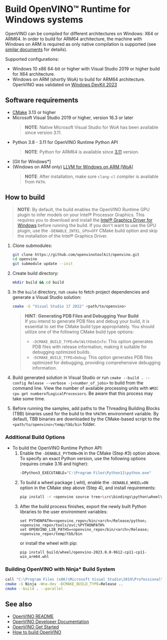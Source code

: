 # Build OpenVINO™ Runtime for Windows systems

OpenVINO can be compiled for different architectures on Windows: X64 or ARM64. In order to build for ARM64 architecture, the machine with Windows on ARM is required as only native compilation is supported (see [similar documents](https://www.linaro.org/blog/how-to-set-up-windows-on-arm-for-llvm-development/#:~:text=Install%20the%20Latest%20LLVM%20for,PATH%20yourself%2C%20as%20described%20above.) for details).

Supported configurations:
- Windows 10 x86 64-bit or higher with Visual Studio 2019 or higher build for X64 architecture.
- Windows on ARM (shortly WoA) to build for ARM64 architecture. OpenVINO was validated on [Windows DevKit 2023](https://developer.qualcomm.com/hardware/windows-on-snapdragon/windows-dev-kit-2023)

## Software requirements

- [CMake](https://cmake.org/download/) 3.13 or higher
- Microsoft Visual Studio 2019 or higher, version 16.3 or later
  > **NOTE**: Native Microsoft Visual Studio for WoA has been available since version 3.11.
- Python 3.8 - 3.11 for OpenVINO Runtime Python API
  > **NOTE**: Python for ARM64 is available since [3.11](https://www.python.org/downloads/windows/) version.
- [Git for Windows*]
- (Windows on ARM only) [LLVM for Windows on ARM (WoA)](https://github.com/llvm/llvm-project/releases/download/llvmorg-15.0.6/LLVM-15.0.6-woa64.exe)
  > **NOTE**: After installation, make sure `clang-cl` compiler is available from `PATH`.

## How to build

> **NOTE**: By default, the build enables the OpenVINO Runtime GPU plugin to infer models on your Intel® Processor Graphics. This requires you to download and install the [Intel® Graphics Driver for Windows](https://www.intel.com/content/www/us/en/download/19344/intel-graphics-windows-dch-drivers.html) before running the build. If you don't want to use the GPU plugin, use the `-DENABLE_INTEL_GPU=OFF` CMake build option and skip the installation of the Intel® Graphics Driver.

1. Clone submodules:
    ```sh
    git clone https://github.com/openvinotoolkit/openvino.git
    cd openvino
    git submodule update --init
    ```

2. Create build directory:
    ```sh
    mkdir build && cd build
    ```
3. In the `build` directory, run `cmake` to fetch project dependencies and generate a Visual Studio solution:

    ```sh
    cmake -G "Visual Studio 17 2022" <path/to/openvino>
    ```

   > **HINT**: **Generating PDB Files and Debugging Your Build** <br>
   > If you intend to generate PDB files and debug your build, it is essential to set the CMake build type appropriately.
   > You should utilize one of the following CMake build type options: <br>
   >* `-DCMAKE_BUILD_TYPE=RelWithDebInfo`: This option generates PDB files with release information, making it suitable for debugging optimized builds. <br>
   >* `-DCMAKE_BUILD_TYPE=Debug`: This option generates PDB files optimized for debugging, providing comprehensive debugging information.

4. Build generated solution in Visual Studio or run `cmake --build . --config Release --verbose -j<number_of_jobs>` to build from the command line. View the number of available processing units with `WMIC cpu get numberofLogicalProcessors`. Be aware that this process may take some time.

5. Before running the samples, add paths to the Threading Building Blocks (TBB) binaries used for the build to the `%PATH%` environment variable. By default, TBB binaries are downloaded by the CMake-based script to the `<path/to/openvino>/temp/tbb/bin` folder.

### Additional Build Options

- To build the OpenVINO Runtime Python API:
  1. Enable the `-DENABLE_PYTHON=ON` in the CMake (Step #3) option above. To specify an exact Python version, use the following options (requires cmake 3.16 and higher):
     ```sh
     -DPython3_EXECUTABLE="C:\Program Files\Python11\python.exe"
     ```
  2. To build a wheel package (.whl), enable the `-DENABLE_WHEEL=ON` option in the CMake step above (Step 4), and install requirements:
     ```sh
     pip install -r <openvino source tree>\src\bindings\python\wheel\requirements-dev.txt
     ```
  3. After the build process finishes, export the newly built Python libraries to the user environment variables:
     ```
     set PYTHONPATH=<openvino_repo>/bin/<arch>/Release/python;<openvino_repo>/tools/ovc;%PYTHONPATH%
     set OPENVINO_LIB_PATHS=<openvino_repo>/bin/<arch>/Release;<openvino_repo>/temp/tbb/bin
     ```
     or install the wheel with pip:
     ```
     pip install build/wheel/openvino-2023.0.0-9612-cp11-cp11-win_arm64.whl
     ```

### Building OpenVINO with Ninja* Build System

```sh
call "C:\Program Files (x86)\Microsoft Visual Studio\2019\Professional\VC\Auxiliary\Build\vcvars64.bat"
cmake -G Ninja -Wno-dev -DCMAKE_BUILD_TYPE=Release ..
cmake --build . --parallel
```

## See also

 * [OpenVINO README](../../README.md)
 * [OpenVINO Developer Documentation](index.md)
 * [OpenVINO Get Started](./get_started.md)
 * [How to build OpenVINO](build.md)

